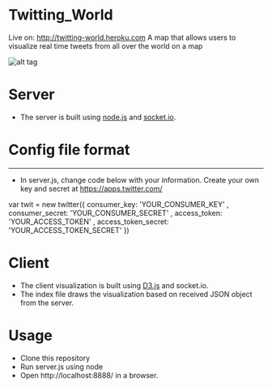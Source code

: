 # Twitting_World
Live on: http://twitting-world.heroku.com
A map that allows users to visualize real time tweets from all over the world on a map

![alt tag](https://s3.amazonaws.com/poly-screenshots.angel.co/Project/0f/163992/3ac8ab2d7b498df9b3b6122bd82c3c50-original.png)

# Server
* The server is built using [node.js](https://nodejs.org/) and [socket.io](http://socket.io/).

# Config file format
------------------
  * In server.js, change code below with your information. Create your own key and secret at https://apps.twitter.com/

  var twit = new twitter({
      consumer_key: 'YOUR_CONSUMER_KEY'
    , consumer_secret: 'YOUR_CONSUMER_SECRET'
    , access_token: 'YOUR_ACCESS_TOKEN'
    , access_token_secret: 'YOUR_ACCESS_TOKEN_SECRET'
  })

# Client
* The client visualization is built using [D3.js](http://d3js.org/) and socket.io.
* The index file draws the visualization based on received JSON object from the server.

# Usage
  * Clone this repository
  * Run server.js using node 
  * Open http://localhost:8888/ in a browser.
